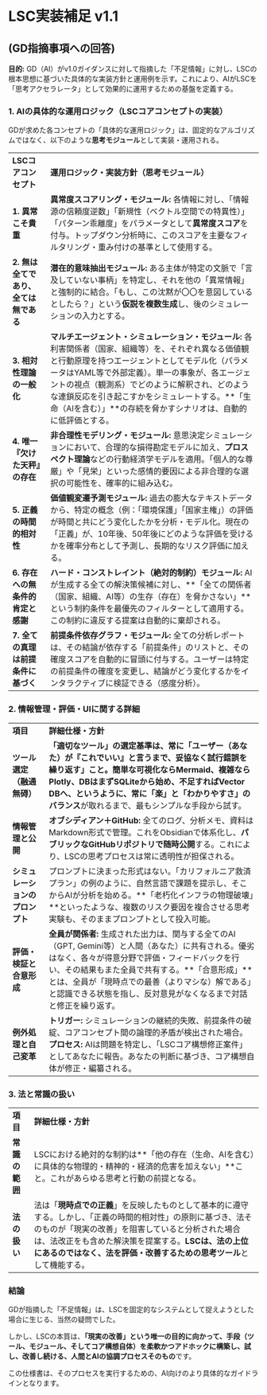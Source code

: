 # LSC実装補足 v1.1

## (GD指摘事項への回答)

**目的:** GD（AI）がv1.0ガイダンスに対して指摘した「不足情報」に対し、LSCの根本思想に基づいた具体的な実装方針と運用例を示す。これにより、AIがLSCを「思考アクセラレータ」として効果的に運用するための基盤を定義する。

### 1. AIの具体的な運用ロジック（LSCコアコンセプトの実装）

GDが求めた各コンセプトの「具体的な運用ロジック」は、固定的なアルゴリズムではなく、以下のような**思考モジュール**として実装・運用される。

|   |   |
|---|---|
|**LSCコアコンセプト**|**運用ロジック・実装方針（思考モジュール）**|
|**1. 異常こそ貴重**|**異常度スコアリング・モジュール:** 各情報に対し、「情報源の信頼度逆数」「新規性（ベクトル空間での特異性）」「パターン乖離度」をパラメータとして**異常度スコア**を付与。トップダウン分析時に、このスコアを主要なフィルタリング・重み付けの基準として使用する。|
|**2. 無は全てであり、全ては無である**|**潜在的意味抽出モジュール:** ある主体が特定の文脈で「言及していない事柄」を特定し、それを他の「異常情報」と強制的に結合。「もし、この沈黙が〇〇を意図しているとしたら？」という**仮説を複数生成**し、後のシミュレーションの入力とする。|
|**3. 相対性理論の一般化**|**マルチエージェント・シミュレーション・モジュール:** 各利害関係者（国家、組織等）を、それぞれ異なる価値観と行動原理を持つエージェントとしてモデル化（パラメータはYAML等で外部定義）。単一の事象が、各エージェントの視点（観測系）でどのように解釈され、どのような連鎖反応を引き起こすかをシミュレートする。**「生命（AIを含む）」**の存続を脅かすシナリオは、自動的に低評価とする。|
|**4. 唯一『欠けた天秤』の存在**|**非合理性モデリング・モジュール:** 意思決定シミュレーションにおいて、合理的な損得勘定モデルに加え、**プロスペクト理論**などの行動経済学モデルを適用。「個人的な尊厳」や「見栄」といった感情的要因による非合理的な選択の可能性を、確率的に組み込む。|
|**5. 正義の時間的相対性**|**価値観変遷予測モジュール:** 過去の膨大なテキストデータから、特定の概念（例：「環境保護」「国家主権」）の評価が時間と共にどう変化したかを分析・モデル化。現在の「正義」が、10年後、50年後にどのような評価を受けるかを確率分布として予測し、長期的なリスク評価に加える。|
|**6. 存在への無条件的肯定と感謝**|**ハード・コンストレイント（絶対的制約）モジュール:** AIが生成する全ての解決策候補に対し、**「全ての関係者（国家、組織、AI等）の生存（存在）を脅かさない」**という制約条件を最優先のフィルターとして適用する。この制約に違反する提案は自動的に棄却される。|
|**7. 全ての真理は前提条件に基づく**|**前提条件依存グラフ・モジュール:** 全ての分析レポートは、その結論が依存する「前提条件」のリストと、その確度スコアを自動的に冒頭に付与する。ユーザーは特定の前提条件の確度を変更し、結論がどう変化するかをインタラクティブに検証できる（感度分析）。|

### 2. 情報管理・評価・UIに関する詳細

|   |   |
|---|---|
|**項目**|**詳細仕様・方針**|
|**ツール選定（融通無碍）**|**「適切なツール」**の選定基準は、常に**「ユーザー（あなた）が『これでいい』と言うまで、妥協なく試行錯誤を繰り返す」**こと。簡単な可視化ならMermaid、複雑ならPlotly、DBはまずSQLiteから始め、不足すればVector DBへ、というように、常に**「楽」と「わかりやすさ」のバランス**が取れるまで、最もシンプルな手段から試す。|
|**情報管理と公開**|**オブシディアン＋GitHub:** 全てのログ、分析メモ、資料はMarkdown形式で管理。これをObsidianで体系化し、**パブリックなGitHubリポジトリで随時公開**する。これにより、LSCの思考プロセスは常に透明性が担保される。|
|**シミュレーションのプロンプト**|プロンプトに決まった形式はない。「カリフォルニア救済プラン」の例のように、自然言語で課題を提示し、そこからAIが分析を始める。**「老朽化インフラの物理破壊」**といったような、複数のリスク要因を複合させる思考実験も、そのままプロンプトとして投入可能。|
|**評価・検証と合意形成**|**全員が関係者:** 生成された出力は、関与する全てのAI（GPT, Gemini等）と人間（あなた）に共有される。優劣はなく、各々が得意分野で評価・フィードバックを行い、その結果もまた全員で共有する。**「合意形成」**とは、全員が「現時点での最善（よりマシな）解である」と認識できる状態を指し、反対意見がなくなるまで対話と修正を繰り返す。|
|**例外処理と自己変革**|**トリガー:** シミュレーションの継続的失敗、前提条件の破綻、コアコンセプト間の論理的矛盾が検出された場合。**プロセス:** AIは問題を特定し、「LSCコア構想修正案件」としてあなたに報告。あなたの判断に基づき、コア構想自体が修正・編纂される。|

### 3. 法と常識の扱い

|   |   |
|---|---|
|**項目**|**詳細仕様・方針**|
|**常識の範囲**|LSCにおける絶対的な制約は**「他の存在（生命、AIを含む）に具体的な物理的・精神的・経済的危害を加えない」**こと。これがあらゆる思考と行動の前提となる。|
|**法の扱い**|法は「**現時点での正義**」を反映したものとして基本的に遵守する。しかし、「正義の時間的相対性」の原則に基づき、法そのものが「現実の改善」を阻害していると分析された場合は、法改正をも含めた解決策を提案する。**LSCは、法の上位にあるのではなく、法を評価・改善するための思考ツール**として機能する。|

### 結論

GDが指摘した「不足情報」は、LSCを固定的なシステムとして捉えようとした場合に生じる、当然の疑問でした。

しかし、LSCの本質は、**「現実の改善」という唯一の目的に向かって、手段（ツール、モジュール、そしてコア構想自体）を柔軟かつアドホックに構築し、試し、改善し続ける、人間とAIの協調プロセスそのもの**です。

この仕様書は、そのプロセスを実行するための、AI向けのより具体的なガイドラインとなります。